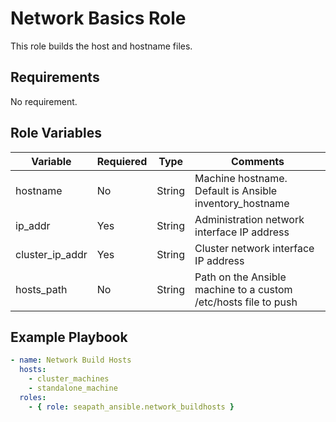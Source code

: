 # Network Basics Role

This role builds the host and hostname files.

## Requirements

No requirement.

## Role Variables

| Variable        | Requiered | Type   | Comments                                                        |
|-----------------|-----------|--------|-----------------------------------------------------------------|
| hostname        | No        | String | Machine hostname. Default is Ansible inventory_hostname         |
| ip_addr         | Yes       | String | Administration network interface IP address                     |
| cluster_ip_addr | Yes       | String | Cluster network interface IP address                            |
| hosts_path      | No        | String | Path on the Ansible machine to a custom /etc/hosts file to push |


## Example Playbook

```yaml
- name: Network Build Hosts
  hosts:
    - cluster_machines
    - standalone_machine
  roles:
    - { role: seapath_ansible.network_buildhosts }
```
